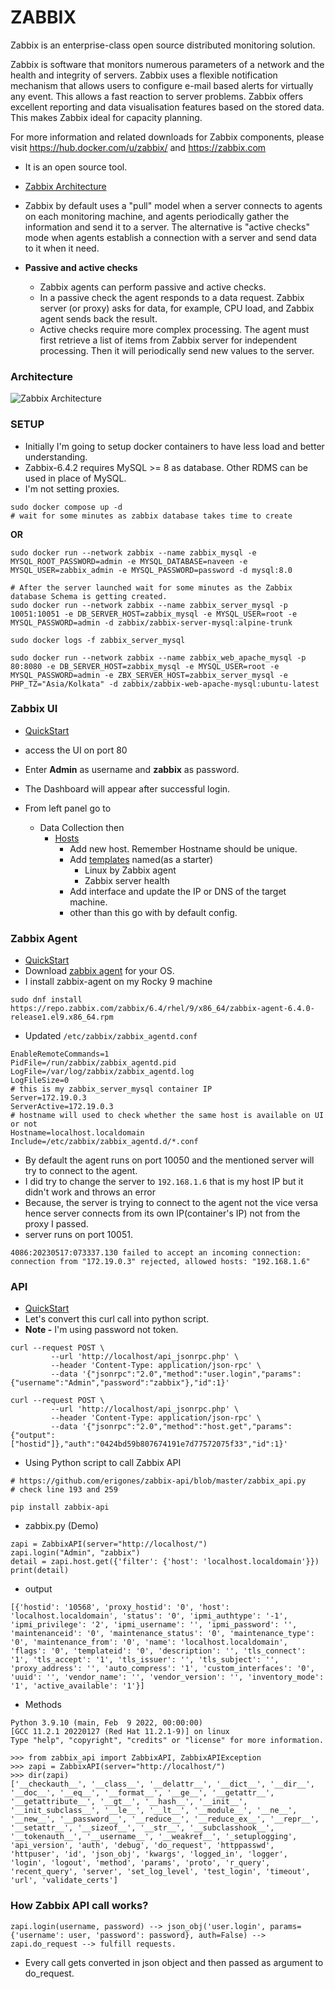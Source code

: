 # ZABBIX

Zabbix is an enterprise-class open source distributed monitoring solution.

Zabbix is software that monitors numerous parameters of a network and the health and integrity of servers. Zabbix uses a flexible notification mechanism that allows users to configure e-mail based alerts for virtually any event. This allows a fast reaction to server problems. Zabbix offers excellent reporting and data visualisation features based on the stored data. This makes Zabbix ideal for capacity planning.

For more information and related downloads for Zabbix components, please visit https://hub.docker.com/u/zabbix/ and https://zabbix.com

- It is an open source tool.
- [Zabbix Architecture](https://www.zabbix.com/documentation/current/en/manual/introduction/overview)
- Zabbix by default uses a "pull" model when a server connects to agents on each monitoring machine, and agents periodically gather the information and send it to a server. The alternative is "active checks" mode when agents establish a connection with a server and send data to it when it need.
- **Passive and active checks**

  - Zabbix agents can perform passive and active checks.
  - In a passive check the agent responds to a data request. Zabbix server (or proxy) asks for data, for example, CPU load, and Zabbix agent sends back the result.
  - Active checks require more complex processing. The agent must first retrieve a list of items from Zabbix server for independent processing. Then it will periodically send new values to the server.

### Architecture

![Zabbix Architecture](https://static.packt-cdn.com/products/9781785289262/graphics/4239_01_02.jpg)

### SETUP

- Initially I'm going to setup docker containers to have less load and better understanding.
- Zabbix-6.4.2 requires MySQL >= 8 as database. Other RDMS can be used in place of MySQL.
- I'm not setting proxies.

```
sudo docker compose up -d
# wait for some minutes as zabbix database takes time to create
```

**OR**

```
sudo docker run --network zabbix --name zabbix_mysql -e MYSQL_ROOT_PASSWORD=admin -e MYSQL_DATABASE=naveen -e MYSQL_USER=zabbix_admin -e MYSQL_PASSWORD=password -d mysql:8.0

# After the server launched wait for some minutes as the Zabbix database Schema is getting created.
sudo docker run --network zabbix --name zabbix_server_mysql -p 10051:10051 -e DB_SERVER_HOST=zabbix_mysql -e MYSQL_USER=root -e MYSQL_PASSWORD=admin -d zabbix/zabbix-server-mysql:alpine-trunk

sudo docker logs -f zabbix_server_mysql

sudo docker run --network zabbix --name zabbix_web_apache_mysql -p 80:8080 -e DB_SERVER_HOST=zabbix_mysql -e MYSQL_USER=root -e MYSQL_PASSWORD=admin -e ZBX_SERVER_HOST=zabbix_server_mysql -e PHP_TZ="Asia/Kolkata" -d zabbix/zabbix-web-apache-mysql:ubuntu-latest
```

### Zabbix UI

- [QuickStart](https://www.zabbix.com/documentation/current/en/manual/quickstart/login)
- access the UI on port 80
- Enter **Admin** as username and **zabbix** as password.
- The Dashboard will appear after successful login.
- From left panel go to

  - Data Collection then
    - [Hosts](https://www.zabbix.com/documentation/current/en/manual/quickstart/host)
      - Add new host. Remember Hostname should be unique.
      - Add [templates](https://www.zabbix.com/documentation/current/en/manual/quickstart/template) named(as a starter)
        - Linux by Zabbix agent
        - Zabbix server health
      - Add interface and update the IP or DNS of the target machine.
      - other than this go with by default config.

### Zabbix Agent

- [QuickStart](https://www.zabbix.com/documentation/current/en/manual/concepts/agent)
- Download [zabbix agent](https://repo.zabbix.com/zabbix/6.4/) for your OS.
- I install zabbix-agent on my Rocky 9 machine

```
sudo dnf install https://repo.zabbix.com/zabbix/6.4/rhel/9/x86_64/zabbix-agent-6.4.0-release1.el9.x86_64.rpm
```

- Updated `/etc/zabbix/zabbix_agentd.conf`

```
EnableRemoteCommands=1
PidFile=/run/zabbix/zabbix_agentd.pid
LogFile=/var/log/zabbix/zabbix_agentd.log
LogFileSize=0
# this is my zabbix_server_mysql container IP
Server=172.19.0.3
ServerActive=172.19.0.3
# hostname will used to check whether the same host is available on UI or not
Hostname=localhost.localdomain
Include=/etc/zabbix/zabbix_agentd.d/*.conf
```

- By default the agent runs on port 10050 and the mentioned server will try to connect to the agent.
- I did try to change the server to `192.168.1.6` that is my host IP but it didn't work and throws an error
- Because, the server is trying to connect to the agent not the vice versa hence server connects from its own IP(container's IP) not from the proxy I passed.
- server runs on port 10051.

```
4086:20230517:073337.130 failed to accept an incoming connection: connection from "172.19.0.3" rejected, allowed hosts: "192.168.1.6"
```

### API

- [QuickStart](https://www.zabbix.com/documentation/current/en/manual/api)
- Let's convert this curl call into python script.
- **Note -** I'm using password not token.

```
curl --request POST \
         --url 'http://localhost/api_jsonrpc.php' \
         --header 'Content-Type: application/json-rpc' \
         --data '{"jsonrpc":"2.0","method":"user.login","params":{"username":"Admin","password":"zabbix"},"id":1}'

curl --request POST \
         --url 'http://localhost/api_jsonrpc.php' \
         --header 'Content-Type: application/json-rpc' \
         --data '{"jsonrpc":"2.0","method":"host.get","params":{"output":["hostid"]},"auth":"0424bd59b807674191e7d77572075f33","id":1}'
```

- Using Python script to call Zabbix API

```
# https://github.com/erigones/zabbix-api/blob/master/zabbix_api.py
# check line 193 and 259

pip install zabbix-api
```

- zabbix.py (Demo)

```
zapi = ZabbixAPI(server="http://localhost/")
zapi.login("Admin", "zabbix")
detail = zapi.host.get({'filter': {'host': 'localhost.localdomain'}})
print(detail)
```

- output

```
[{'hostid': '10568', 'proxy_hostid': '0', 'host': 'localhost.localdomain', 'status': '0', 'ipmi_authtype': '-1', 'ipmi_privilege': '2', 'ipmi_username': '', 'ipmi_password': '', 'maintenanceid': '0', 'maintenance_status': '0', 'maintenance_type': '0', 'maintenance_from': '0', 'name': 'localhost.localdomain', 'flags': '0', 'templateid': '0', 'description': '', 'tls_connect': '1', 'tls_accept': '1', 'tls_issuer': '', 'tls_subject': '', 'proxy_address': '', 'auto_compress': '1', 'custom_interfaces': '0', 'uuid': '', 'vendor_name': '', 'vendor_version': '', 'inventory_mode': '1', 'active_available': '1'}]
```

- Methods

```
Python 3.9.10 (main, Feb  9 2022, 00:00:00)
[GCC 11.2.1 20220127 (Red Hat 11.2.1-9)] on linux
Type "help", "copyright", "credits" or "license" for more information.

>>> from zabbix_api import ZabbixAPI, ZabbixAPIException
>>> zapi = ZabbixAPI(server="http://localhost/")
>>> dir(zapi)
['__checkauth__', '__class__', '__delattr__', '__dict__', '__dir__', '__doc__', '__eq__', '__format__', '__ge__', '__getattr__', '__getattribute__', '__gt__', '__hash__', '__init__', '__init_subclass__', '__le__', '__lt__', '__module__', '__ne__', '__new__', '__password__', '__reduce__', '__reduce_ex__', '__repr__', '__setattr__', '__sizeof__', '__str__', '__subclasshook__', '__tokenauth__', '__username__', '__weakref__', '_setuplogging', 'api_version', 'auth', 'debug', 'do_request', 'httppasswd', 'httpuser', 'id', 'json_obj', 'kwargs', 'logged_in', 'logger', 'login', 'logout', 'method', 'params', 'proto', 'r_query', 'recent_query', 'server', 'set_log_level', 'test_login', 'timeout', 'url', 'validate_certs']
```

### How Zabbix API call works?

```
zapi.login(username, password) --> json_obj('user.login', params={'username': user, 'password': password}, auth=False) --> zapi.do_request --> fulfill requests.
```

- Every call gets converted in json object and then passed as argument to do_request.
